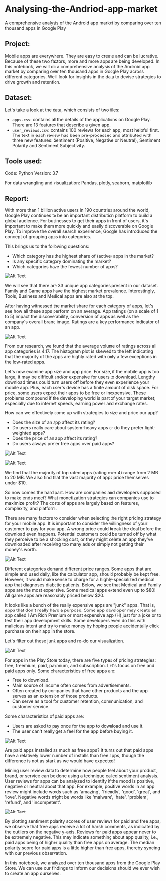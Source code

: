 # Analysing-the-Andriod-app-market

A comprehensive analysis of the Android app market by comparing over ten thousand apps in Google Play



## Project:

Mobile apps are everywhere. They are easy to create and can be lucrative. Because of these two factors, more and more apps are being developed. In this notebook, we will do a comprehensive analysis of the Android app market by comparing over ten thousand apps in Google Play across different categories. We'll look for insights in the data to devise strategies to drive growth and retention. 

##  Dataset:

Let's take a look at the data, which consists of two files:

* `apps.csv`: contains all the details of the applications on Google Play. There are 13 features that describe a given app.
* `user_reviews.csv`: contains 100 reviews for each app, most helpful first. The text in each review has been pre-processed and attributed with three new features: Sentiment (Positive, Negative or Neutral), Sentiment Polarity and Sentiment Subjectivity.


## Tools used:

Code: Python Version: 3.7

For data wrangling and visualization: Pandas, plotly, seaborn, matplotlib 

## Report:

With more than 1 billion active users in 190 countries around the world, Google Play continues to be an important distribution platform to build a global audience. For businesses to get their apps in front of users, it's important to make them more quickly and easily discoverable on Google Play. To improve the overall search experience, Google has introduced the concept of grouping apps into categories.

This brings us to the following questions:

* Which category has the highest share of (active) apps in the market?
* Is any specific category dominating the market?
* Which categories have the fewest number of apps?

![Alt Text](https://github.com/aayanmaity/Analysing-the-andriod-app-market/blob/main/images/Plot%201.png)

We will see that there are 33 unique app categories present in our dataset. Family and Game apps have the highest market prevalence. Interestingly, Tools, Business and Medical apps are also at the top.


After having witnessed the market share for each category of apps, let's see how all these apps perform on an average. App ratings (on a scale of 1 to 5) impact the discoverability, conversion of apps as well as the company's overall brand image. Ratings are a key performance indicator of an app.

![Alt Text](https://github.com/aayanmaity/Analysing-the-andriod-app-market/blob/main/images/Plot%202.png)

From our research, we found that the average volume of ratings across all app categories is 4.17. The histogram plot is skewed to the left indicating that the majority of the apps are highly rated with only a few exceptions in the low-rated apps.


Let's now examine app size and app price. For size, if the mobile app is too large, it may be difficult and/or expensive for users to download. Lengthy download times could turn users off before they even experience your mobile app. Plus, each user's device has a finite amount of disk space. For price, some users expect their apps to be free or inexpensive. These problems compound if the developing world is part of your target market; especially due to internet speeds, earning power and exchange rates.

How can we effectively come up with strategies to size and price our app?

* Does the size of an app affect its rating?
* Do users really care about system-heavy apps or do they prefer light-weighted apps?
* Does the price of an app affect its rating?
* Do users always prefer free apps over paid apps?

![Alt Text](https://github.com/aayanmaity/Analysing-the-andriod-app-market/blob/main/images/Plot%203.png)

![Alt Text](https://github.com/aayanmaity/Analysing-the-andriod-app-market/blob/main/images/Plot%204.png)


We find that the majority of top rated apps (rating over 4) range from 2 MB to 20 MB. We also find that the vast majority of apps price themselves under $10.

So now comes the hard part. How are companies and developers supposed to make ends meet? What monetization strategies can companies use to maximize profit? The costs of apps are largely based on features, complexity, and platform.

There are many factors to consider when selecting the right pricing strategy for your mobile app. It is important to consider the willingness of your customer to pay for your app. A wrong price could break the deal before the download even happens. Potential customers could be turned off by what they perceive to be a shocking cost, or they might delete an app they’ve downloaded after receiving too many ads or simply not getting their money's worth.

![Alt Text](https://github.com/aayanmaity/Analysing-the-andriod-app-market/blob/main/images/Plot%205.png)

Different categories demand different price ranges. Some apps that are simple and used daily, like the calculator app, should probably be kept free. However, it would make sense to charge for a highly-specialized medical app that diagnoses diabetic patients. Below, we see that Medical and Family apps are the most expensive. Some medical apps extend even up to $80! All game apps are reasonably priced below $20.

It looks like a bunch of the really expensive apps are "junk" apps. That is, apps that don't really have a purpose. Some app developer may create an app called I Am Rich Premium or most expensive app (H) just for a joke or to test their app development skills. Some developers even do this with malicious intent and try to make money by hoping people accidentally click purchase on their app in the store.

Let's filter out these junk apps and re-do our visualization.

![Alt Text](https://github.com/aayanmaity/Analysing-the-andriod-app-market/blob/main/images/Plot%206.png)

For apps in the Play Store today, there are five types of pricing strategies: free, freemium, paid, paymium, and subscription. Let's focus on free and paid apps only. Some characteristics of free apps are:

* Free to download.
* Main source of income often comes from advertisements.
* Often created by companies that have other products and the app serves as an extension of those products.
* Can serve as a tool for customer retention, communication, and customer service.

Some characteristics of paid apps are:

* Users are asked to pay once for the app to download and use it.
* The user can't really get a feel for the app before buying it.

![Alt Text](https://github.com/aayanmaity/Analysing-the-andriod-app-market/blob/main/images/Plot%207.png)

Are paid apps installed as much as free apps? It turns out that paid apps have a relatively lower number of installs than free apps, though the difference is not as stark as we would have expected!

Mining user review data to determine how people feel about your product, brand, or service can be done using a technique called sentiment analysis. User reviews for apps can be analyzed to identify if the mood is positive, negative or neutral about that app. For example, positive words in an app review might include words such as 'amazing', 'friendly', 'good', 'great', and 'love'. Negative words might be words like 'malware', 'hate', 'problem', 'refund', and 'incompetent'.

![Alt Text](https://github.com/aayanmaity/Analysing-the-andriod-app-market/blob/main/images/Plot%208.png)

By plotting sentiment polarity scores of user reviews for paid and free apps, we observe that free apps receive a lot of harsh comments, as indicated by the outliers on the negative y-axis. Reviews for paid apps appear never to be extremely negative. This may indicate something about app quality, i.e., paid apps being of higher quality than free apps on average. The median polarity score for paid apps is a little higher than free apps, thereby syncing with our previous observation.

In this notebook, we analyzed over ten thousand apps from the Google Play Store. We can use our findings to inform our decisions should we ever wish to create an app ourselves.


